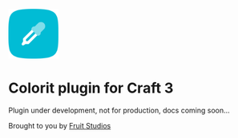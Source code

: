 <p align="left"><a href="https://github.com/fruitstudios/craft-colorit" target="_blank"><img width="100" height="100" src="resources/img/colorit.svg" alt="Colorit"></a></p>

# Colorit plugin for Craft 3

Plugin under development, not for production, docs coming soon...

Brought to you by [Fruit Studios](https://fruitstudios.co.uk)
